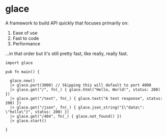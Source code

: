 # glace

A framework to build API quickly that focuses primarily on:
1. Ease of use
2. Fast to code
3. Performance

...in that order but it's still pretty fast, like really, really fast.

```gleam
import glace

pub fn main() {

  glace.new()
  |> glace.port(3000) // Skipping this will default to port 4000
  |> glace.get("/", fn(_) { glace.html("Hello, World!", status: 200) })
  |> glace.get("/text", fn(_) { glace.text("A text response", status: 200) })
  |> glace.get("/json", fn(_) { glace.json_string("{\"data\": \"hello\"}", status: 200) })
  |> glace.get("/404", fn(_) { glace.not_found() })
  |> glace.start()
  
}
```
